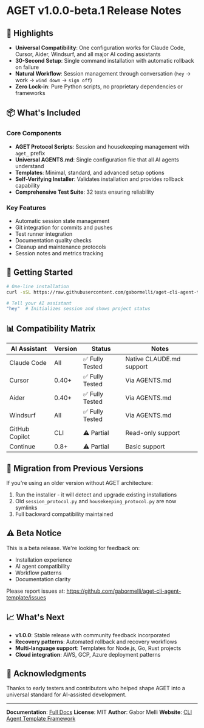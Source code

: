 # AGET v1.0.0-beta.1 Release Notes

## 🎯 Highlights

- **Universal Compatibility**: One configuration works for Claude Code, Cursor, Aider, Windsurf, and all major AI coding assistants
- **30-Second Setup**: Single command installation with automatic rollback on failure
- **Natural Workflow**: Session management through conversation (`hey` → work → `wind down` → `sign off`)
- **Zero Lock-in**: Pure Python scripts, no proprietary dependencies or frameworks

## 📦 What's Included

### Core Components
- **AGET Protocol Scripts**: Session and housekeeping management with `aget_` prefix
- **Universal AGENTS.md**: Single configuration file that all AI agents understand
- **Templates**: Minimal, standard, and advanced setup options
- **Self-Verifying Installer**: Validates installation and provides rollback capability
- **Comprehensive Test Suite**: 32 tests ensuring reliability

### Key Features
- Automatic session state management
- Git integration for commits and pushes
- Test runner integration
- Documentation quality checks
- Cleanup and maintenance protocols
- Session notes and metrics tracking

## 🚀 Getting Started

```bash
# One-line installation
curl -sSL https://raw.githubusercontent.com/gabormelli/aget-cli-agent-template/main/install.sh | bash

# Tell your AI assistant
"hey"  # Initializes session and shows project status
```

## 📊 Compatibility Matrix

| AI Assistant | Version | Status | Notes |
|-------------|---------|--------|-------|
| Claude Code | All | ✅ Fully Tested | Native CLAUDE.md support |
| Cursor | 0.40+ | ✅ Fully Tested | Via AGENTS.md |
| Aider | 0.40+ | ✅ Fully Tested | Via AGENTS.md |
| Windsurf | All | ✅ Fully Tested | Via AGENTS.md |
| GitHub Copilot | CLI | ⚠️ Partial | Read-only support |
| Continue | 0.8+ | ⚠️ Partial | Basic support |

## 🔄 Migration from Previous Versions

If you're using an older version without AGET architecture:
1. Run the installer - it will detect and upgrade existing installations
2. Old `session_protocol.py` and `housekeeping_protocol.py` are now symlinks
3. Full backward compatibility maintained

## ⚠️ Beta Notice

This is a beta release. We're looking for feedback on:
- Installation experience
- AI agent compatibility
- Workflow patterns
- Documentation clarity

Please report issues at: https://github.com/gabormelli/aget-cli-agent-template/issues

## 📈 What's Next

- **v1.0.0**: Stable release with community feedback incorporated
- **Recovery patterns**: Automated rollback and recovery workflows
- **Multi-language support**: Templates for Node.js, Go, Rust projects
- **Cloud integration**: AWS, GCP, Azure deployment patterns

## 🙏 Acknowledgments

Thanks to early testers and contributors who helped shape AGET into a universal standard for AI-assisted development.

---

**Documentation**: [Full Docs](https://github.com/gabormelli/aget-cli-agent-template/tree/main/docs)
**License**: MIT
**Author**: Gabor Melli
**Website**: [CLI Agent Template Framework](https://www.gabormelli.com/RKB/CLI_Agent_Template_Framework)